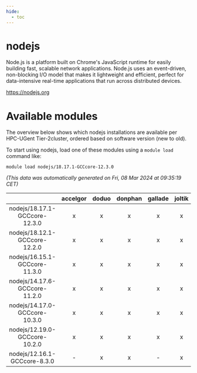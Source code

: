 ```yaml
---
hide:
  - toc
---
```


nodejs
======


Node.js is a platform built on Chrome's JavaScript runtime for easily building fast, scalable network applications. Node.js uses an event-driven, non-blocking I/O model that makes it lightweight and efficient, perfect for data-intensive real-time applications that run across distributed devices.

https://nodejs.org
# Available modules


The overview below shows which nodejs installations are available per HPC-UGent Tier-2cluster, ordered based on software version (new to old).

To start using nodejs, load one of these modules using a `module load` command like:

```shell
module load nodejs/18.17.1-GCCcore-12.3.0
```

*(This data was automatically generated on Fri, 08 Mar 2024 at 09:35:19 CET)*  

| |accelgor|doduo|donphan|gallade|joltik|skitty|
| :---: | :---: | :---: | :---: | :---: | :---: | :---: |
|nodejs/18.17.1-GCCcore-12.3.0|x|x|x|x|x|x|
|nodejs/18.12.1-GCCcore-12.2.0|x|x|x|x|x|x|
|nodejs/16.15.1-GCCcore-11.3.0|x|x|x|x|x|x|
|nodejs/14.17.6-GCCcore-11.2.0|x|x|x|x|x|x|
|nodejs/14.17.0-GCCcore-10.3.0|x|x|x|x|x|x|
|nodejs/12.19.0-GCCcore-10.2.0|x|x|x|x|x|x|
|nodejs/12.16.1-GCCcore-8.3.0|-|x|x|-|x|x|
